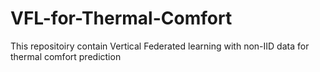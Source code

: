 # VFL-for-Thermal-Comfort
 This repositoiry contain Vertical Federated learning with non-IID data for thermal comfort prediction
